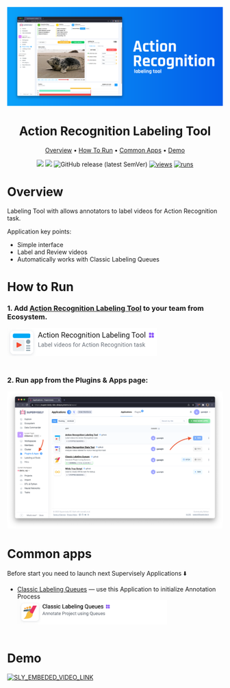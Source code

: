 <div align="center" markdown>
<img src="media/68747470733a2f2f696d6775722e636f6d2f716779745561742e706e67.png"/>


# Action Recognition Labeling Tool

<p align="center">
  <a href="#Overview">Overview</a> •
  <a href="#How-To-Run">How To Run</a> •
  <a href="#Common-apps">Common Apps</a> •
  <a href="#Demo">Demo</a>
</p>

[![](https://img.shields.io/badge/supervisely-ecosystem-brightgreen)](https://ecosystem.supervise.ly/apps/supervisely-ecosystem/action-recognition-labeling)
[![](https://img.shields.io/badge/slack-chat-green.svg?logo=slack)](https://supervise.ly/slack)
![GitHub release (latest SemVer)](https://img.shields.io/github/v/release/supervisely-ecosystem/action-recognition-labeling)
[![views](https://app.supervise.ly/img/badges/views/supervisely-ecosystem/action-recognition-labeling.png)](https://supervise.ly)
[![runs](https://app.supervise.ly/img/badges/runs/supervisely-ecosystem/action-recognition-labeling.png)](https://supervise.ly)

</div>

# Overview

Labeling Tool with allows annotators to label videos for Action Recognition task.

Application key points:
- Simple interface
- Label and Review videos
- Automatically works with Classic Labeling Queues 


# How to Run

### 1. Add [Action Recognition Labeling Tool](https://ecosystem.supervise.ly/apps/action-recognition-labeling) to your team from Ecosystem.
<img data-key="sly-module-link" data-module-slug="supervisely-ecosystem/action-recognition-labeling" src="media/68747470733a2f2f692e696d6775722e636f6d2f443732676d6d362e706e67.png" width="350px" style='padding-bottom: 20px'/>  

### 2. Run app from the Plugins & Apps page:
<img src="media/68747470733a2f2f696d6775722e636f6d2f307638616e76622e706e67.png"/>


# Common apps

Before start you need to launch next Supervisely Applications ⬇️
  
- [Classic Labeling Queues](https://ecosystem.supervise.ly/apps/labeling-queues) — use this Application to initialize Annotation Process   
  <img data-key="sly-module-link" data-module-slug="supervisely-ecosystem/labeling-queues" src="media/68747470733a2f2f696d6775722e636f6d2f6e43334f6f666f2e706e67.png" width="350px" style='padding-bottom: 20px'/>

# Demo
<a data-key="sly-embeded-video-link" href="https://youtu.be/PjbHHVPQJII" data-video-code="PjbHHVPQJII">
    <img src="https://imgur.com/bTrVogG.png" alt="SLY_EMBEDED_VIDEO_LINK"  width="70%">
</a>

